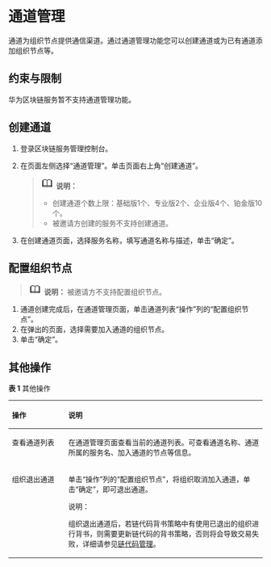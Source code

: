 # 通道管理<a name="bcs_usermanual_0004"></a>

通道为组织节点提供通信渠道。通过通道管理功能您可以创建通道或为已有通道添加组织节点等。

## 约束与限制<a name="section670151601918"></a>

华为区块链服务暂不支持通道管理功能。

## 创建通道<a name="section37991735143553"></a>

1.  登录区块链服务管理控制台。
2.  在页面左侧选择“通道管理”。单击页面右上角“创建通道”。

    >![](public_sys-resources/icon-note.gif) **说明：** 
    >-   创建通道个数上限：基础版1个、专业版2个、企业版4个、铂金版10个。
    >-   被邀请方创建的服务不支持创建通道。

3.  在创建通道页面，选择服务名称，填写通道名称与描述，单击“确定”。

## 配置组织节点<a name="section57825680143652"></a>

>![](public_sys-resources/icon-note.gif) **说明：** 
>被邀请方不支持配置组织节点。

1.  通道创建完成后，在通道管理页面，单击通道列表“操作”列的“配置组织节点”。
2.  在弹出的页面，选择需要加入通道的组织节点。
3.  单击“确定”。

## 其他操作<a name="section4177426210043"></a>

**表 1**  其他操作

<a name="table5092684610056"></a>
<table><thead align="left"><tr id="row1221651110056"><th class="cellrowborder" valign="top" width="22.18%" id="mcps1.2.3.1.1"><p id="p4746670010056"><a name="p4746670010056"></a><a name="p4746670010056"></a>操作</p>
</th>
<th class="cellrowborder" valign="top" width="77.82%" id="mcps1.2.3.1.2"><p id="p1959747110056"><a name="p1959747110056"></a><a name="p1959747110056"></a>说明</p>
</th>
</tr>
</thead>
<tbody><tr id="row662186610056"><td class="cellrowborder" valign="top" width="22.18%" headers="mcps1.2.3.1.1 "><p id="p6660916710056"><a name="p6660916710056"></a><a name="p6660916710056"></a>查看通道列表</p>
</td>
<td class="cellrowborder" valign="top" width="77.82%" headers="mcps1.2.3.1.2 "><p id="p2663346910056"><a name="p2663346910056"></a><a name="p2663346910056"></a>在通道管理页面查看当前的通道列表。可查看通道名称、通道所属的服务名、加入通道的节点等信息。</p>
</td>
</tr>
<tr id="row097510381853"><td class="cellrowborder" valign="top" width="22.18%" headers="mcps1.2.3.1.1 "><p id="p159751638953"><a name="p159751638953"></a><a name="p159751638953"></a>组织退出通道</p>
</td>
<td class="cellrowborder" valign="top" width="77.82%" headers="mcps1.2.3.1.2 "><p id="p159751638353"><a name="p159751638353"></a><a name="p159751638353"></a>单击“操作”列的“配置组织节点”，将组织取消加入通道，单击“确定”，即可退出通道。</p>
<div class="note" id="note5195229113516"><a name="note5195229113516"></a><a name="note5195229113516"></a><span class="notetitle"> 说明： </span><div class="notebody"><p id="p1081207124319"><a name="p1081207124319"></a><a name="p1081207124319"></a>组织退出通道后，若链代码背书策略中有使用已退出的组织进行背书，则需要更新链代码的背书策略，否则将会导致交易失败，详细请参见<a href="链代码管理.md">链代码管理</a>。</p>
</div></div>
</td>
</tr>
</tbody>
</table>

